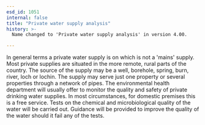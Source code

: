 ```yaml
---
esd_id: 1051
internal: false
title: "Private water supply analysis"
history: >-
  Name changed to 'Private water supply analysis' in version 4.00.

---
```


In general terms a private water supply is on which is not a 'mains' supply. Most private supplies are situated in the more remote, rural parts of the country. The source of the supply may be a well, borehole, spring, burn, river, loch or lochin. The supply may serve just one property or several properties through a network of pipes.   The environmental health department will usually offer to monitor the quality and safety of private drinking water supplies. In most circumstances, for domestic premises this is a free service. Tests on the chemical and microbiological quality of the water will be carried out. Guidance will be provided to improve the quality of the water should it fail any of the tests.

